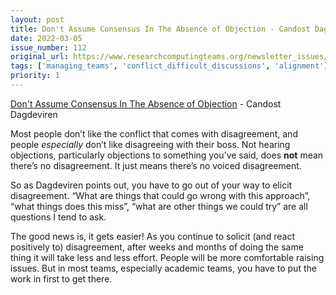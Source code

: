 ```yaml
---
layout: post
title: Don't Assume Consensus In The Absence of Objection - Candost Dagdeviren
date: 2022-03-05
issue_number: 112
original_url: https://www.researchcomputingteams.org/newsletter_issues/0112
tags: ['managing_teams', 'conflict_difficult_discussions', 'alignment']
priority: 1
---
```


<!-- markdownlint-disable MD033 -->
<!-- markdownlint-disable MD041 -->
<!-- markdownlint-disable MD049 -->

[Don't Assume Consensus In The Absence of Objection](https://candost.blog/dont-assume-consensus-in-the-absence-of-objection/) - Candost Dagdeviren

Most people don’t like the conflict that comes with disagreement, and people *especially* don’t like disagreeing with their boss.  Not hearing objections, particularly objections to something you’ve said, does **not** mean there’s no disagreement.  It just means there’s no voiced disagreement.

So as Dagdeviren points out, you have to go out of your way to elicit disagreement.  “What are things that could go wrong with this approach”, “what things does this miss”, “what are other things we could try” are all questions I tend to ask.

The good news is, it gets easier!  As you continue to solicit (and react positively to) disagreement, after weeks and months of doing the same thing it will take less and less effort.  People will be more comfortable raising issues.  But in most teams, especially academic teams, you have to put the work in first to get there.

